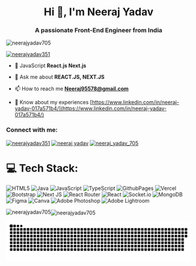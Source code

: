 
<h1 align="center">Hi 👋, I'm Neeraj Yadav</h1>
<h3 align="center">A passionate Front-End Engineer from India</h3>

<p align="left"> <img src="https://komarev.com/ghpvc/?username=neerajyadav705&label=Profile%20views&color=0e75b6&style=flat" alt="neerajyadav705" /> </p



<p align="left"> <a href="https://twitter.com/neerajyadav351" target="blank"><img src="https://img.shields.io/twitter/follow/neerajyadav351?logo=twitter&style=for-the-badge" alt="neerajyadav351" /></a> </p>

- 🌱 JavaScript **React.js Next.js**

- 💬 Ask me about **REACT.JS, NEXT.JS**

- 📫 How to reach me **Neeraj95578@gmail.com**

- 📄 Know about my experiences [https://www.linkedin.com/in/neeraj-yadav-017a571b4/](https://www.linkedin.com/in/neeraj-yadav-017a571b4/)

<h3 align="left">Connect with me:</h3>
<p align="left">
<a href="https://twitter.com/neerajyadav351" target="blank"><img align="center" src="https://raw.githubusercontent.com/rahuldkjain/github-profile-readme-generator/master/src/images/icons/Social/twitter.svg" alt="neerajyadav351" height="30" width="40" /></a>
<a href="https://www.linkedin.com/in/neeraj-yadav-017a571b4/" target="blank"><img align="center" src="https://raw.githubusercontent.com/rahuldkjain/github-profile-readme-generator/master/src/images/icons/Social/linked-in-alt.svg" alt="neeraj yadav" height="30" width="40" /></a>
<a href="https://instagram.com/neeraj_yadav_705" target="blank"><img align="center" src="https://raw.githubusercontent.com/rahuldkjain/github-profile-readme-generator/master/src/images/icons/Social/instagram.svg" alt="neeraj_yadav_705" height="30" width="40" /></a>
</p>


# 💻 Tech Stack:
![HTML5](https://img.shields.io/badge/html5-%23E34F26.svg?style=for-the-badge&logo=html5&logoColor=white) ![Java](https://img.shields.io/badge/java-%23ED8B00.svg?style=for-the-badge&logo=openjdk&logoColor=white) ![JavaScript](https://img.shields.io/badge/javascript-%23323330.svg?style=for-the-badge&logo=javascript&logoColor=%23F7DF1E) ![TypeScript](https://img.shields.io/badge/typescript-%23007ACC.svg?style=for-the-badge&logo=typescript&logoColor=white) ![GithubPages](https://img.shields.io/badge/github%20pages-121013?style=for-the-badge&logo=github&logoColor=white) ![Vercel](https://img.shields.io/badge/vercel-%23000000.svg?style=for-the-badge&logo=vercel&logoColor=white) ![Bootstrap](https://img.shields.io/badge/bootstrap-%238511FA.svg?style=for-the-badge&logo=bootstrap&logoColor=white) ![Next JS](https://img.shields.io/badge/Next-black?style=for-the-badge&logo=next.js&logoColor=white) ![React Router](https://img.shields.io/badge/React_Router-CA4245?style=for-the-badge&logo=react-router&logoColor=white) ![React](https://img.shields.io/badge/react-%2320232a.svg?style=for-the-badge&logo=react&logoColor=%2361DAFB) ![Socket.io](https://img.shields.io/badge/Socket.io-black?style=for-the-badge&logo=socket.io&badgeColor=010101) ![MongoDB](https://img.shields.io/badge/MongoDB-%234ea94b.svg?style=for-the-badge&logo=mongodb&logoColor=white)  ![Figma](https://img.shields.io/badge/figma-%23F24E1E.svg?style=for-the-badge&logo=figma&logoColor=white) ![Canva](https://img.shields.io/badge/Canva-%2300C4CC.svg?style=for-the-badge&logo=Canva&logoColor=white) ![Adobe Photoshop](https://img.shields.io/badge/adobe%20photoshop-%2331A8FF.svg?style=for-the-badge&logo=adobe%20photoshop&logoColor=white) ![Adobe Lightroom](https://img.shields.io/badge/Adobe%20Lightroom-31A8FF.svg?style=for-the-badge&logo=Adobe%20Lightroom&logoColor=white)<p><img align="left" src="https://github-readme-stats.vercel.app/api/top-langs?username=neerajyadav705&show_icons=true&locale=en&layout=compact" alt="neerajyadav705" /></p>



<p><img align="center" src="https://github-readme-streak-stats.herokuapp.com/?user=neerajyadav705&" alt="neerajyadav705" /></p>

<p align="center">
 <img width="1000" src="assets/github-snake.svg" alt="snake"/>
</p>
